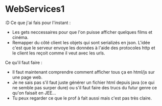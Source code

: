 # WebServices1
:D
Ce que j'ai fais pour l'instant :
- Les gets neccessaires pour que l'on puisse afficher quelques films et cinéma.
- Remapper du côté client les objets qui sont serializés en json.
L'idée c'est que le serveur envoye les données à l'aide des protocoles http et le client les reçoit comme il veut avec les urls.

Ce qu'il faut faire :
- Il faut maintenant comprendre comment afficher tous ça en html/js sur une page web.
- Je ne sais pas s'il faut juste générer un fichier html depuis java (ce qui ne semble pas surper dure) ou s'il faut faire des trucs du futur genre ce qu'on faisait en JEE...
- Tu peux regarder ce que le prof à fait aussi mais c'est pas très claire.
